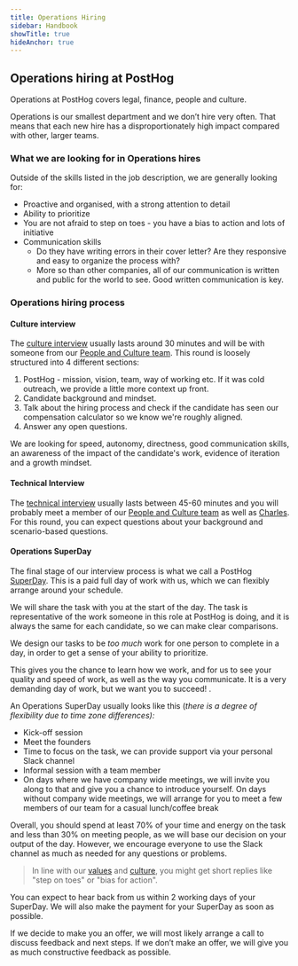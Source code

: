 ```yaml
---
title: Operations Hiring
sidebar: Handbook
showTitle: true
hideAnchor: true
---
```


## Operations hiring at PostHog

Operations at PostHog covers legal, finance, people and culture. 

Operations is our smallest department and we don’t hire very often. That means that each new hire has a disproportionately high impact compared with other, larger teams. 


### What we are looking for in Operations hires

Outside of the skills listed in the job description, we are generally looking for: 

*   Proactive and organised, with a strong attention to detail
*   Ability to prioritize 
*   You are not afraid to step on toes - you have a bias to action and lots of initiative
*   Communication skills
    *   Do they have writing errors in their cover letter? Are they responsive and easy to organize the process with?
    *   More so than other companies, all of our communication is written and public for the world to see. Good written communication is key.


### Operations hiring process 

#### Culture interview

The [culture interview](https://posthog.com/handbook/people/hiring-process#interview-1---culture-with-eltje) usually lasts around 30 minutes and will be with someone from our [People and Culture team](https://posthog.com/handbook/people/team-structure/people). This round is loosely structured into 4 different sections:

1. PostHog - mission, vision, team, way of working etc. If it was cold outreach, we provide a little more context up front.
2. Candidate background and mindset.
3. Talk about the hiring process and check if the candidate has seen our compensation calculator so we know we're roughly aligned.
4. Answer any open questions.

We are looking for speed, autonomy, directness, good communication skills, an awareness of the impact of the candidate's work, evidence of iteration and a growth mindset. 

#### Technical Interview 

The [technical interview](https://posthog.com/handbook/people/hiring-process#interview-2) usually lasts between 45-60 minutes and you will probably meet a member of our [People and Culture team](https://posthog.com/handbook/people/team-structure/people) as well as [Charles](https://posthog.com/handbook/people/team#charles-cook-business-operations-). For this round, you can expect questions about your background and scenario-based questions. 

#### Operations SuperDay

The final stage of our interview process is what we call a PostHog [SuperDay](https://posthog.com/handbook/people/hiring-process#posthog-superday). This is a paid full day of work with us, which we can flexibly arrange around your schedule. 

We will share the task with you at the start of the day. The task is representative of the work someone in this role at PostHog is doing, and it is always the same for each candidate, so we can make clear comparisons.

We design our tasks to be _too much_ work for one person to complete in a day, in order to get a sense of your ability to prioritize. 

This gives you the chance to learn how we work, and for us to see your quality and speed of work, as well as the way you communicate. It is a very demanding day of work, but we want you to succeed! .

An Operations SuperDay usually looks like this  (_there is a degree of flexibility due to time zone differences):_

*   Kick-off session
*   Meet the founders
*   Time to focus on the task, we can provide support via your personal Slack channel 
*   Informal session with a team member 
*   On days where we have company wide meetings, we will invite you along to that and give you a chance to introduce yourself. On days without company wide meetings, we will arrange for you to meet a few members of our team for a casual lunch/coffee break

Overall, you should spend at least 70% of your time and energy on the task and less than 30% on meeting people, as we will base our decision on your output of the day. However, we encourage everyone to use the Slack channel as much as needed for any questions or problems. 

> In line with our [values](/handbook/company/values) and [culture](/handbook/company/culture), you might get short replies like "step on toes" or "bias for action". 

You can expect to hear back from us within 2 working days of your SuperDay. We will also make the payment for your SuperDay as soon as possible. 

If we decide to make you an offer, we will most likely arrange a call to discuss feedback and next steps.
If we don’t make an offer, we will give you as much constructive feedback as possible. 

